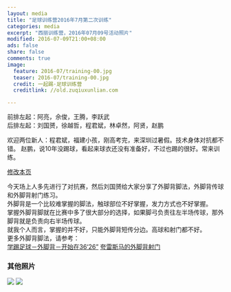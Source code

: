 ```yaml
---
layout: media
title: "足球训练营2016年7月第二次训练"
categories: media
excerpt: "西丽训练营，2016年07月09号活动照片"
modified: 2016-07-09T21:00+08:00
ads: false
share: false
comments: true
image:
  feature: 2016-07/training-00.jpg
  teaser: 2016-07/training-00.jpg
  credit: 一起踢·足球训练营
  creditlink: //old.zuqiuxunlian.com

---   
```

前排左起：阿亮，佘俊，王腾，李跃武    
后排左起：刘国赟，徐越哲，程君斌，林卓然，阿贤，赵鹏   

欢迎两位新人：程君斌，福建小孩，刚高考完，来深圳过暑假。技术身体对抗都不错。
赵鹏，说10年没踢球，看起来球衣还没有准备好，不过也踢的很好。常来训练。

<a href="https://github.com/zuqiuxunlian/zuqiuxunlian/edit/gh-pages/_posts/media/2016-07-09-training-20160709.md" class="btn-info">修改本页</a>

今天场上人多先进行了对抗赛，然后刘国赟给大家分享了外脚背脚法，外脚背传球和外脚背射门练习。  
外脚背是一个比较难掌握的脚法，触球部位不好掌握，发力方式也不好掌握。  
掌握外脚背脚就在比赛中多了很大部分的选择，如果脚弓负责往左半场传球，那外脚背就是负责向右半场传球。  
就我个人而言，掌握的并不好，只能外脚背短传分边。高球和射门都不好。  
更多外脚背脚法，请参考：  
<a href="http://player.youku.com/player.php/Type/Folder/Fid/26119643/Ob/1/sid/XNDQwMzc5MjQ0/v.swf" class="btn-info">学踢足球－外脚背－开始在36‘26”</a>
<a href="https://mp.weixin.qq.com/s?__biz=MzIzOTA2NzcyOQ==&mid=208659994&idx=6&sn=dd5a7b05746ebb04c6a772fc0259453c&scene=1&srcid=0710dVB9CQzWMzKT4mkK5FJM&key=77421cf58af4a653252a3c8f95d985ff8667ab4fec3ea7a8833c4b90c8579124d2f0cfdc9743bc084523c3d89d42144d&ascene=0&uin=MTEzNDUwMDU1&devicetype=iMac+MacBookPro9%2C2+OSX+OSX+10.11.5+build(15F34)&version=11020201&pass_ticket=g70q2i4K83SO%2BSnTCZtoIVD9h%2Bmm5MzfDLaUAGf7sWM%3D" class="btn-info">夸雷斯马的外脚背射门</a>

### 其他照片
![](https://o8pwo778o.qnssl.com/images/2016-07/training-01.jpg)
![](https://o8pwo778o.qnssl.com/images/2016-07/training-02.jpg)

